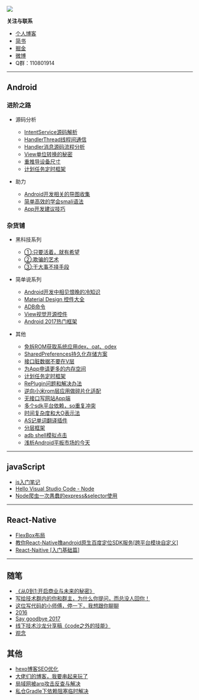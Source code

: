 
![](./img/title.png)


**关注与联系**

- [个人博客](http://www.dajipai.cc)
- [简书](http://www.jianshu.com/u/abc8086489c7)
- [掘金](https://juejin.im/user/58c25a5b2f301e006bb0552c)
- [微博](http://weibo.com/u/6385929462)
- Q群：110801914


---

## Android

 ### 进阶之路
 
* 源码分析
  * [IntentService源码解析](http://www.dajipai.cc/archives/9e86a7ad.html)
  * [HandlerThread线程间通信](http://www.dajipai.cc/archives/afceb456.html)
  * [Handler消息源码流程分析](http://www.dajipai.cc/archives/f6d6c129.html)
  * [View单位转换的秘密](http://www.dajipai.cc/archives/46c1909.html)
  * [重推导设备尺寸](http://www.dajipai.cc/archives/1abfe67d.html)
  * [计划任务定时框架](http://dajipai.cc/archives/a9dda310.html)

* 助力
  * [Android开发相关的导图收集](http://www.dajipai.cc/archives/f213acdb.html)
  * [简单高效的学会smali语法](http://www.dajipai.cc/archives/9fdc7db.html)
  * [App开发建议技巧](http://www.dajipai.cc/archives/df2843c0.html)

 ### 杂货铺

* 黑科技系列

  * [①:只要活着，就有希望](http://www.dajipai.cc/archives/4f0f8e78.html)
  * [②:欺骗的艺术](http://www.dajipai.cc/archives/8a7f75e7.html)
  * [③:干大事不择手段](http://www.dajipai.cc/archives/dfc93914.html)

* 简单说系列

  * [Android开发中相见恨晚的冷知识](http://www.dajipai.cc/archives/fd5d316d.html)
  * [Material Design 控件大全](http://www.jianshu.com/p/4aaf04749f16)
  * [ADB命令](http://www.dajipai.cc/archives/6c35d185.html)
  * [View视觉开源控件](http://www.jianshu.com/p/30909296ac01)
  * [Android 2017热门框架](http://www.jianshu.com/p/9d65b6eb28fe)

* 其他
  - [免拆ROM获取系统应用dex、oat、odex](http://www.dajipai.cc/archives/7cf1aebb.html)
  - [SharedPreferences持久化存储方案](http://www.dajipai.cc/archives/64ea64f2.html)
  - [接口脏数据不要在V层](http://www.dajipai.cc/archives/9e832a56.html)
  - [为App申请更多的内存空间](http://www.dajipai.cc/archives/4cc65c41.html)
  - [计划任务定时框架](http://dajipai.cc/archives/a9dda310.html)
  - [RePlugin问题和解决办法](http://www.dajipai.cc/archives/dfa370cf.html)
  - [逆向小米rom层应用做碎片化适配](http://www.dajipai.cc/archives/1a0307d1.html)
  - [无接口写网站App端](http://www.dajipai.cc/archives/aa7f67b7.html)
  - [多个sdk平台依赖，so重复冲突](http://www.dajipai.cc/archives/cf888d61.html)
  - [时间复杂度和大O表示法](http://www.dajipai.cc/archives/2bce0d61.html)
  - [AS记单词翻译插件](http://www.dajipai.cc/archives/aee243ac.html)
  - [分层框架](http://www.dajipai.cc/archives/dd694c2c.html)
  - [adb shell模拟点击](http://www.dajipai.cc/archives/73f054ba.html)
  - [浅析Android平板市场的今天](http://www.dajipai.cc/archives/572de294.html)
---

## javaScript

- [js入门笔记](http://www.jianshu.com/p/e8194f52bf13)
- [Hello Visual Studio Code - Node](http://www.dajipai.cc/archives/803dcc0.html)
- [Node爬虫一次愚蠢的express&selector使用](http://www.dajipai.cc/archives/3d72a6b2.html)



---
## React-Native

- [FlexBox布局](http://www.dajipai.cc/archives/e8998065.html)
- [教你React-Native撸android原生百度定位SDK服务[跨平台模块自定义]](http://www.dajipai.cc/archives/58cfb872.html)
- [React-Naitive [入门基础篇]](http://www.dajipai.cc/archives/1099feff.html)

---
 ## 随笔

- [《从0到1:开启商业与未来的秘密》](http://www.dajipai.cc/archives/1d76c68f.html)
- [写给技术群内的你和群主，为什么你提问，而总没人回你！](http://www.dajipai.cc/archives/baae41ed.html)
- [这位写代码的小师傅，停一下，我想跟你聊聊](http://www.dajipai.cc/archives/4300e823.html)
- [2016](http://www.dajipai.cc/archives/6bab0cfe.html)
- [Say goodbye 2017](http://www.dajipai.cc/archives/cd4232c0.html)
- [线下技术沙龙分享稿《code之外的技能》](http://www.dajipai.cc/archives/3903596e.html)
- [观念](http://www.dajipai.cc/archives/b9fde245.html)

## 其他

- [hexo博客SEO优化](http://dajipai.cc/archives/ec8af0f7.html)
- [大佬们的博客，我要串起来玩了](http://www.dajipai.cc/archives/4fd5e7fe.html)
- [局域网被arp攻击反查与解决](http://www.dajipai.cc/archives/569b6918.html)
- [私仓Gradle下依赖阻塞临时解决](http://www.dajipai.cc/archives/51430a0e.html)